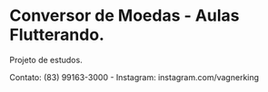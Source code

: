# Conversor de Moedas - Aulas Flutterando.

Projeto de estudos.

Contato: (83) 99163-3000 - Instagram: instagram.com/vagnerking
